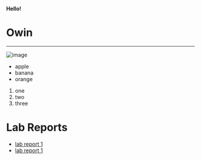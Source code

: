 **Hello!**

Owin
===============
***
![image](https://user-images.githubusercontent.com/97640788/149261175-9b54203a-aade-49d8-82bc-4fda299d69ce.png)

* apple
* banana
* orange
 1. one
 2. two
 3. three
# Lab Reports
* [lab report 1](lab-report-1-week-2.md)
* [lab report 1](https://littlefishy1.github.io/cse15l-lab-reports/lab-report-1-week-2.md)
